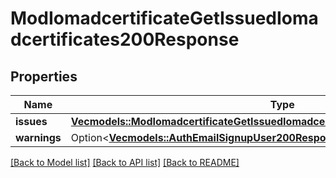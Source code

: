 # ModIomadcertificateGetIssuedIomadcertificates200Response

## Properties

Name | Type | Description | Notes
------------ | ------------- | ------------- | -------------
**issues** | [**Vec<models::ModIomadcertificateGetIssuedIomadcertificates200ResponseIssuesInner>**](mod_iomadcertificate_get_issued_iomadcertificates_200_response_issues_inner.md) |  | 
**warnings** | Option<[**Vec<models::AuthEmailSignupUser200ResponseWarningsInner>**](auth_email_signup_user_200_response_warnings_inner.md)> |  | [optional]

[[Back to Model list]](../README.md#documentation-for-models) [[Back to API list]](../README.md#documentation-for-api-endpoints) [[Back to README]](../README.md)


